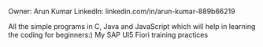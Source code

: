 Owner: Arun Kumar
LinkedIn: linkedin.com/in/arun-kumar-889b66219

All the simple programs in C, Java and JavaScript which will help in learning the coding for beginners:)
My SAP UI5 Fiori training practices
